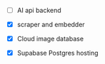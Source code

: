 - [ ] AI api backend
- [x] scraper and embedder
- [x] Cloud image database
- [x] Supabase Postgres hosting


